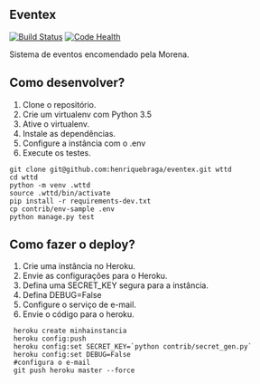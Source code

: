 
## Eventex
[![Build Status](https://travis-ci.org/henriquebraga/eventex.svg?branch=master)](https://travis-ci.org/henriquebraga/eventex)
[![Code Health](https://landscape.io/github/henriquebraga/eventex/master/landscape.svg?style=flat)](https://landscape.io/github/henriquebraga/eventex/master)

Sistema de eventos encomendado pela Morena.

## Como desenvolver?

1. Clone o repositório.
2. Crie um virtualenv com Python 3.5
3. Ative o virtualenv.
4. Instale as dependências.
5. Configure a instância com o .env
6. Execute os testes.



```console
git clone git@github.com:henriquebraga/eventex.git wttd
cd wttd
python -m venv .wttd
source .wttd/bin/activate
pip install -r requirements-dev.txt
cp contrib/env-sample .env
python manage.py test
```

## Como fazer o deploy?

1. Crie uma instância no Heroku.
2. Envie as configurações para o Heroku.
3. Defina uma SECRET_KEY segura para a instância.
4. Defina DEBUG=False
5. Configure o serviço de e-mail.
6. Envie o código para o heroku.

```console
 heroku create minhainstancia
 heroku config:push
 heroku config:set SECRET_KEY=`python contrib/secret_gen.py`
 heroku config:set DEBUG=False
 #configura o e-mail
 git push heroku master --force
```
